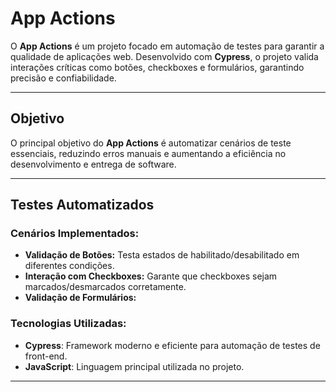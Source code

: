 
# App Actions  

O **App Actions** é um projeto focado em automação de testes para garantir a qualidade de aplicações web. Desenvolvido com **Cypress**, o projeto valida interações críticas como botões, checkboxes e formulários, garantindo precisão e confiabilidade.

---

## Objetivo  

O principal objetivo do **App Actions** é automatizar cenários de teste essenciais, reduzindo erros manuais e aumentando a eficiência no desenvolvimento e entrega de software.  

---

## Testes Automatizados  

### **Cenários Implementados:**  
- **Validação de Botões:** Testa estados de habilitado/desabilitado em diferentes condições.  
- **Interação com Checkboxes:** Garante que checkboxes sejam marcados/desmarcados corretamente.  
- **Validação de Formulários:**  
  

### **Tecnologias Utilizadas:**  
- **Cypress**: Framework moderno e eficiente para automação de testes de front-end.  
- **JavaScript**: Linguagem principal utilizada no projeto.  

---

